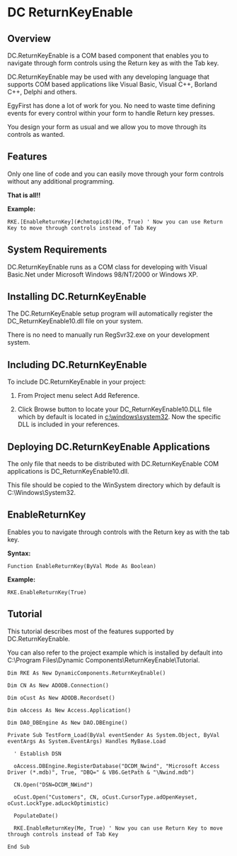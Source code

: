 # DC ReturnKeyEnable

## Overview

DC.ReturnKeyEnable is a COM based component that enables you to navigate through form controls using the Return key as with the Tab key.

DC.ReturnKeyEnable may be used with any developing language that supports COM based applications like Visual Basic, Visual C++, Borland C++, Delphi and others.

EgyFirst has done a lot of work for you. No need to waste time defining events for every control within your form to handle Return key presses. 

You design your form as usual and we allow you to move through its controls as wanted.

## **Features**

Only one line of code and you can easily move through your form controls without any additional programming. 

**That is all!!**

**Example:**

```
RKE.[EnableReturnKey](#chmtopic8)(Me, True) ' Now you can use Return Key to move through controls instead of Tab Key
```

## **System Requirements** 

DC.ReturnKeyEnable runs as a COM class for developing with Visual Basic.Net under Microsoft Windows 98/NT/2000 or Windows XP.

## **Installing DC.ReturnKeyEnable**

The DC.ReturnKeyEnable setup program will automatically register the DC_ReturnKeyEnable10.dll file on your system.  

There is no need to manually run RegSvr32.exe on your development system. 

## **Including DC.ReturnKeyEnable**

To include DC.ReturnKeyEnable in your project:

1. From Project menu select Add Reference.

2. Click Browse button to locate your DC_ReturnKeyEnable10.DLL file which by default is located in [c:\windows\system32](file:///c:/windows/system32). Now the specific DLL is included in your references.

## **Deploying DC.ReturnKeyEnable Applications**

The only file that needs to be distributed with DC.ReturnKeyEnable COM applications is DC_ReturnKeyEnable10.dll.

This file should be copied to the WinSystem directory which by default is C:\Windows\System32.

## **EnableReturnKey**

Enables you to navigate through controls with the Return key as with the tab key.

**Syntax:** 

```
Function EnableReturnKey(ByVal Mode As Boolean)
```

**Example:**

```
RKE.EnableReturnKey(True) 
```

## Tutorial

This tutorial describes most of the features supported by DC.ReturnKeyEnable.

You can also refer to the project example which is installed by default into C:\Program Files\Dynamic Components\ReturnKeyEnable\Tutorial\.

```
Dim RKE As New DynamicComponents.ReturnKeyEnable()

Dim CN As New ADODB.Connection()

Dim oCust As New ADODB.Recordset() 

Dim oAccess As New Access.Application()

Dim DAO_DBEngine As New DAO.DBEngine()

Private Sub TestForm_Load(ByVal eventSender As System.Object, ByVal eventArgs As System.EventArgs) Handles MyBase.Load

  ' Establish DSN
  
  oAccess.DBEngine.RegisterDatabase("DCDM_Nwind", "Microsoft Access Driver (*.mdb)", True, "DBQ=" & VB6.GetPath & "\Nwind.mdb")

  CN.Open("DSN=DCDM_NWind")
  
  oCust.Open("Customers", CN, oCust.CursorType.adOpenKeyset, oCust.LockType.adLockOptimistic)

  PopulateDate()

  RKE.EnableReturnKey(Me, True) ' Now you can use Return Key to move through controls instead of Tab Key
  
End Sub
```
